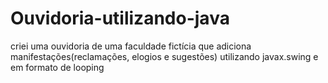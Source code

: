 # Ouvidoria-utilizando-java
criei uma ouvidoria de uma faculdade fictícia que adiciona manifestações(reclamações, elogios e sugestões) utilizando javax.swing e em formato de looping
